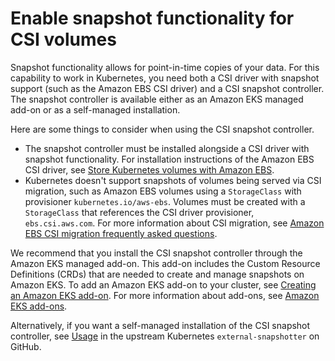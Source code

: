 # Enable snapshot functionality for CSI volumes<a name="csi-snapshot-controller"></a>

Snapshot functionality allows for point\-in\-time copies of your data\. For this capability to work in Kubernetes, you need both a CSI driver with snapshot support \(such as the Amazon EBS CSI driver\) and a CSI snapshot controller\. The snapshot controller is available either as an Amazon EKS managed add\-on or as a self\-managed installation\.

Here are some things to consider when using the CSI snapshot controller\.
+ The snapshot controller must be installed alongside a CSI driver with snapshot functionality\. For installation instructions of the Amazon EBS CSI driver, see [Store Kubernetes volumes with Amazon EBS](ebs-csi.md)\.
+ Kubernetes doesn't support snapshots of volumes being served via CSI migration, such as Amazon EBS volumes using a `StorageClass` with provisioner `kubernetes.io/aws-ebs`\. Volumes must be created with a `StorageClass` that references the CSI driver provisioner, `ebs.csi.aws.com`\. For more information about CSI migration, see [Amazon EBS CSI migration frequently asked questions](ebs-csi-migration-faq.md)\.

We recommend that you install the CSI snapshot controller through the Amazon EKS managed add\-on\. This add-on includes the Custom Resource Definitions (CRDs) that are needed to create and manage snapshots on Amazon EKS\. To add an Amazon EKS add\-on to your cluster, see [Creating an Amazon EKS add\-on](creating-an-add-on.md)\. For more information about add\-ons, see [Amazon EKS add\-ons](eks-add-ons.md)\.

Alternatively, if you want a self\-managed installation of the CSI snapshot controller, see [Usage](https://github.com/kubernetes-csi/external-snapshotter/blob/master/README.md#usage) in the upstream Kubernetes `external-snapshotter` on GitHub\.

